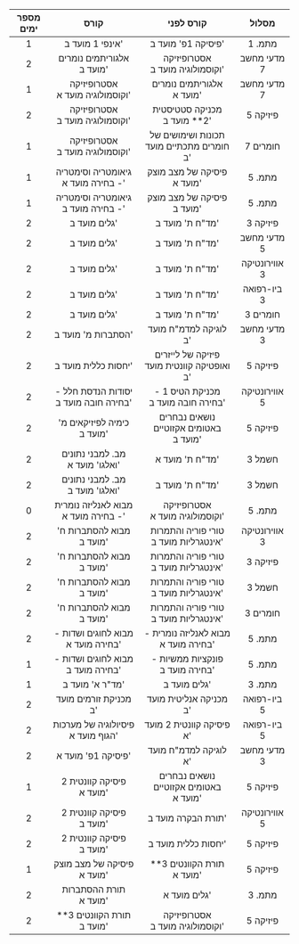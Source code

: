 |  מספר ימים  |                 קורס                  |                 קורס לפני                  |     מסלול     |
|:-----------:|:-------------------------------------:|:------------------------------------------:|:-------------:|
|      1      |            אינפי 1 מועד ב'            |             פיסיקה 1פ' מועד ב'             |    מתמ. 1     |
|      2      |       אלגוריתמים נומרים מועד ב'       |      אסטרופיזיקה וקוסמולוגיה מועד ב'       |  מדעי מחשב 7  |
|      1      |    אסטרופיזיקה וקוסמולוגיה מועד א'    |         אלגוריתמים נומרים מועד א'          |  מדעי מחשב 7  |
|      2      |    אסטרופיזיקה וקוסמולוגיה מועד ב'    |        מכניקה סטטיסטית 2** מועד ב'         |   פיזיקה 5    |
|      1      |    אסטרופיזיקה וקוסמולוגיה מועד ב'    | תכונות ושימושים של חומרים מתכתיים  מועד ב' |   חומרים 7    |
|      1      |  גיאומטריה וסימטריה - בחירה מועד א'   |         פיסיקה של מצב מוצק מועד א'         |    מתמ. 5     |
|      1      |  גיאומטריה וסימטריה - בחירה מועד ב'   |         פיסיקה של מצב מוצק מועד ב'         |    מתמ. 5     |
|      2      |             גלים מועד ב'              |              מד"ח ת' מועד ב'               |   פיזיקה 3    |
|      2      |             גלים מועד ב'              |              מד"ח ת' מועד ב'               |  מדעי מחשב 5  |
|      2      |             גלים מועד ב'              |              מד"ח ת' מועד ב'               | אווירונטיקה 3 |
|      2      |             גלים מועד ב'              |              מד"ח ת' מועד ב'               |  ביו-רפואה 3  |
|      2      |             גלים מועד ב'              |              מד"ח ת' מועד ב'               |   חומרים 3    |
|      2      |          הסתברות מ' מועד ב'           |           לוגיקה למדמ"ח מועד ב'            |  מדעי מחשב 3  |
|      2      |          יחסות כללית מועד ב'          | פיזיקה של לייזרים ואופטיקה קוונטית מועד ב' |   פיזיקה 5    |
|      2      | יסודות הנדסת חלל - בחירה חובה מועד ב' |     מכניקת הטיס 1 - בחירה חובה מועד ב'     | אווירונטיקה 5 |
|      2      |      כימיה לפיזיקאים מ' מועד ב'       |   נושאים נבחרים באטומים אקזוטיים מועד ב'   |   פיזיקה 5    |
|      2      |    מב. למבני נתונים ואלגו' מועד א'    |              מד"ח ת' מועד א'               |    חשמל 3     |
|      2      |    מב. למבני נתונים ואלגו' מועד ב'    |              מד"ח ת' מועד ב'               |    חשמל 3     |
|      0      |  מבוא לאנליזה נומרית - בחירה מועד א'  |      אסטרופיזיקה וקוסמולוגיה מועד א'       |    מתמ. 5     |
|      2      |       מבוא להסתברות ח' מועד ב'        |   טורי פוריה והתמרות אינטגרליות מועד ב'    | אווירונטיקה 3 |
|      2      |       מבוא להסתברות ח' מועד ב'        |   טורי פוריה והתמרות אינטגרליות מועד ב'    |   פיזיקה 3    |
|      2      |       מבוא להסתברות ח' מועד ב'        |   טורי פוריה והתמרות אינטגרליות מועד ב'    |    חשמל 3     |
|      2      |       מבוא להסתברות ח' מועד ב'        |   טורי פוריה והתמרות אינטגרליות מועד ב'    |   חומרים 3    |
|      2      |   מבוא לחוגים ושדות - בחירה מועד א'   |    מבוא לאנליזה נומרית - בחירה מועד א'     |    מתמ. 5     |
|      1      |   מבוא לחוגים ושדות - בחירה מועד ב'   |      פונקציות ממשיות - בחירה מועד ב'       |    מתמ. 5     |
|      1      |            מד"ר א' מועד ב'            |                גלים מועד ב'                |    מתמ. 3     |
|      2      |         מכניקת זורמים מועד ב'         |           מכניקה אנליטית מועד ב'           |  ביו-רפואה 5  |
|      2      |   פיסיולוגיה של מערכות הגוף מועד א'   |          פיסיקה קוונטית 2 מועד א'          |  ביו-רפואה 5  |
|      2      |          פיסיקה 1פ' מועד א'           |           לוגיקה למדמ"ח מועד א'            |  מדעי מחשב 3  |
|      1      |       פיסיקה קוונטית 2 מועד א'        |   נושאים נבחרים באטומים אקזוטיים מועד א'   |   פיזיקה 5    |
|      2      |       פיסיקה קוונטית 2 מועד ב'        |             תורת הבקרה מועד ב'             | אווירונטיקה 5 |
|      2      |       פיסיקה קוונטית 2 מועד ב'        |            יחסות כללית מועד ב'             |   פיזיקה 5    |
|      1      |      פיסיקה של מצב מוצק מועד א'       |         תורת הקוונטים 3** מועד א'          |   פיזיקה 5    |
|      2      |         תורת ההסתברות מועד א'         |                גלים מועד א'                |    מתמ. 3     |
|      2      |       תורת הקוונטים 3** מועד ב'       |      אסטרופיזיקה וקוסמולוגיה מועד ב'       |   פיזיקה 5    |